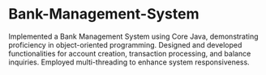 # Bank-Management-System
Implemented a Bank Management System using Core Java, demonstrating proficiency in object-oriented programming. Designed and developed functionalities for account creation, transaction processing, and balance inquiries. Employed multi-threading to enhance system responsiveness.


